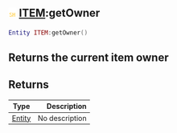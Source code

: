 ## ![shared](.gitbook/assets/shared.png) [ITEM](./home/ITEM):getOwner

```lua
Entity ITEM:getOwner()
```

Returns the current item owner
------
## Returns

| Type   | Description |
| ------ | ----------: |
| [Entity](./home/Entity) | No description |

